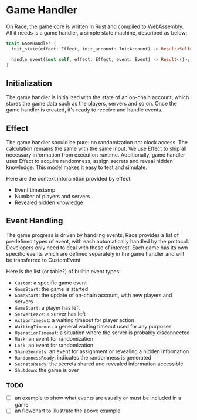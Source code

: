 # Game Handler

On Race, the game core is written in Rust and compiled to WebAssembly.  All it needs is a game handler, a simple state machine, described as below:

```rust
trait GameHandler {
  init_state(effect: Effect, init_account: InitAccount) -> Result<Self>;

  handle_event(&mut self, effect: Effect, event: Event) -> Result<()>;
}
```

## Initialization
The game handler is initialized with the state of an on-chain account, which stores the game data such as the players, servers and so on.  Once the game handler is created, it's ready to receive and handle events.

## Effect
The game handler should be pure: no randomization nor clock access.  The calculation remains the same with the same input.  We use Effect to ship all necessary information from execution runtime. Additionally, game handler uses Effect to acquire randomness, assign secrets and reveal hidden knowledge.  This model makes it easy to test and simulate.

Here are the context inforamtion provided by effect:
- Event timestamp
- Number of players and servers
- Revealed hidden knowledge


## Event Handling
The game progress is driven by handling events, Race provides a list of predefined types of event, with each automatically handled by the protocol.  Developers only need to deal with those of interest.  Each game has its own specific events which are defined separately in the game handler and will be transferred to CustomEvent.

Here is the list (or table?) of builtin event types:

- `Custom`: a specific game event
- `GameStart`: the game is started
- `GameStart`: the update of on-chain account, with new players and servers
- `GameStart`: a player has left
- `ServerLeave`: a server has left
- `ActionTimeout`: a waiting timeout for player action
- `WaitingTimeout`: a general waiting timeout used for any purposes
- `OperationTimeout`: a situation where the server is probably disconnected
- `Mask`: an event for randomization
- `Lock`: an event for randomization
- `ShareSecrets`: an event for assignment or revealing a hidden information
- `RandomnessReady`: indicates the randomness is generated
- `SecretsReady`: the secrets shared and revealed information accessible
- `Shutdown`: the game is over

### TODO
- [ ] an example to show what events are usually or must be included in a game
- [ ] an flowchart to illustrate the above example
